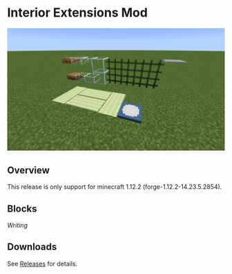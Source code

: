 # Interior Extensions Mod

![image](./image/top.png)


## Overview

This release is only support for minecraft 1.12.2 (forge-1.12.2-14.23.5.2854).

## Blocks

*Writing*

## Downloads
See [Releases](https://github.com/nishi4321/Minecraft-InteriorExtensionsMod/releases) for details.